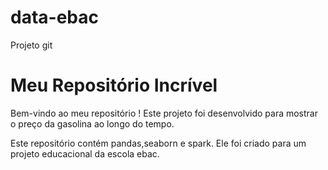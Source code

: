 # data-ebac
Projeto git
# Meu Repositório Incrível

Bem-vindo ao meu repositório ! Este projeto foi desenvolvido para mostrar o preço da gasolina ao longo do tempo.



Este repositório contém pandas,seaborn e spark. Ele foi criado para um projeto educacional da escola ebac.


